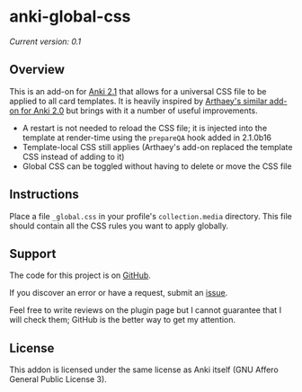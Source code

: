 # anki-global-css

*Current version: 0.1*

## Overview

This is an add-on for [Anki 2.1](https://apps.ankiweb.net) that allows for a
universal CSS file to be applied to all card templates. It is heavily inspired
by [Arthaey's similar add-on for Anki
2.0](https://github.com/Arthaey/anki-global-css) but brings with it a number of
useful improvements.

* A restart is not needed to reload the CSS file; it is injected into the
  template at render-time using the `prepareQA` hook added in 2.1.0b16
* Template-local CSS still applies (Arthaey's add-on replaced the template CSS
  instead of adding to it)
* Global CSS can be toggled without having to delete or move the CSS file

## Instructions

Place a file `_global.css` in your profile's `collection.media` directory. This
file should contain all the CSS rules you want to apply globally.

## Support

The code for this project is on
[GitHub](https://github.com/zacharied/anki-global-css).

If you discover an error or have a request, submit an
[issue](https://github.com/zacharied/anki-global-css/issues/new).

Feel free to write reviews on the plugin page but I cannot guarantee that I
will check them; GitHub is the better way to get my attention.

## License

This addon is licensed under the same license as Anki itself (GNU Affero General
Public License 3).
